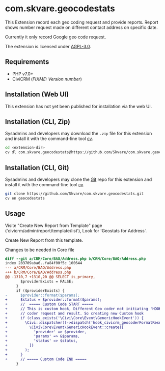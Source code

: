 # com.skvare.geocodestats


This Extension record each geo coding request and provide reports. Report shows number request made on different 
contact address on specific date.

Currently it only record Google geo code request.

The extension is licensed under [AGPL-3.0](LICENSE.txt).

## Requirements

* PHP v7.0+
* CiviCRM (*FIXME: Version number*)

## Installation (Web UI)

This extension has not yet been published for installation via the web UI.

## Installation (CLI, Zip)

Sysadmins and developers may download the `.zip` file for this extension and
install it with the command-line tool [cv](https://github.com/civicrm/cv).

```bash
cd <extension-dir>
cv dl com.skvare.geocodestats@https://github.com/Skvare/com.skvare.geocodestats/archive/master.zip
```

## Installation (CLI, Git)

Sysadmins and developers may clone the [Git](https://en.wikipedia.org/wiki/Git) repo for this extension and
install it with the command-line tool [cv](https://github.com/civicrm/cv).

```bash
git clone https://github.com/Skvare/com.skvare.geocodestats.git
cv en geocodestats
```

## Usage

Visite "Create New Report from Template" page ('civicrm/admin/report/template/list'), Look for 'Geostats for Address'.

Create New Report from this template.

Changes to be needed in Core file
````patch
diff --git a/CRM/Core/BAO/Address.php b/CRM/Core/BAO/Address.php
index 283709aba6..fa84f00f5c 100644
--- a/CRM/Core/BAO/Address.php
+++ b/CRM/Core/BAO/Address.php
@@ -1310,7 +1310,20 @@ SELECT is_primary,
       $providerExists = FALSE;
     }
     if ($providerExists) {
-      $provider::format($params);
+      $status = $provider::format($params);
+      //  ===== Custom Code START =====
+      // This is custom hook, Different Geo coder not initiating 'HOOK_civicrm_geocoderFormat', We can not record geo
+      // coder request and result. So creating new Custom hook
+      if (class_exists('\Civi\Core\Event\GenericHookEvent')) {
+        \Civi::dispatcher()->dispatch('hook_civicrm_geocoderFormatResult',
+          \Civi\Core\Event\GenericHookEvent::create([
+            'provider' => $provider,
+            'params' => &$params,
+            'status' => $status,
+          ])
+        );
+      }
+      // ===== Custom Code END =====
     }
````
